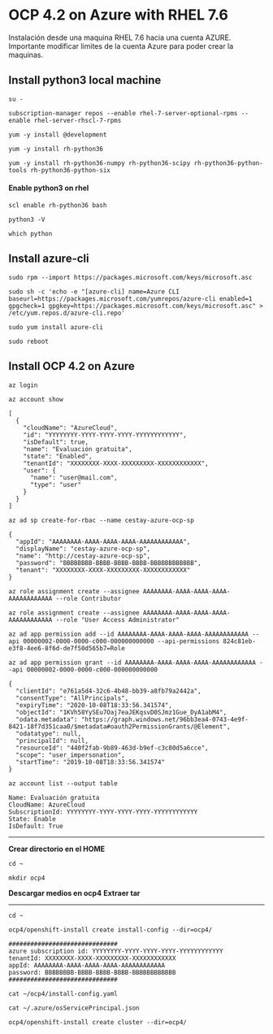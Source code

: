 # OCP 4.2 on Azure with RHEL 7.6
Instalación desde una maquina RHEL 7.6 hacia una cuenta AZURE. 
Importante modificar limites de la cuenta Azure para poder crear la maquinas.

## Install python3 local machine ##
`su -`

`subscription-manager repos --enable rhel-7-server-optional-rpms --enable rhel-server-rhscl-7-rpms`

`yum -y install @development`

`yum -y install rh-python36`

`yum -y install rh-python36-numpy rh-python36-scipy rh-python36-python-tools rh-python36-python-six`


#### Enable python3 on rhel
`scl enable rh-python36 bash`

`python3 -V`

`which python`


## Install azure-cli ##
`sudo rpm --import https://packages.microsoft.com/keys/microsoft.asc`

`sudo sh -c 'echo -e "[azure-cli]
name=Azure CLI
baseurl=https://packages.microsoft.com/yumrepos/azure-cli
enabled=1
gpgcheck=1
gpgkey=https://packages.microsoft.com/keys/microsoft.asc" > /etc/yum.repos.d/azure-cli.repo'`

`sudo yum install azure-cli`

`sudo reboot`


## Install OCP 4.2 on Azure ##

`az login`

`az account show`

    [
      {
        "cloudName": "AzureCloud",
        "id": "YYYYYYYY-YYYY-YYYY-YYYY-YYYYYYYYYYYY",
        "isDefault": true,
        "name": "Evaluación gratuita",
        "state": "Enabled",
        "tenantId": "XXXXXXXX-XXXX-XXXXXXXXX-XXXXXXXXXXXX",
        "user": {
          "name": "user@mail.com",
          "type": "user"
        }
      }
    ]


`az ad sp create-for-rbac --name cestay-azure-ocp-sp`


    {
      "appId": "AAAAAAAA-AAAA-AAAA-AAAA-AAAAAAAAAAAA",
      "displayName": "cestay-azure-ocp-sp",
      "name": "http://cestay-azure-ocp-sp",
      "password": "BBBBBBBB-BBBB-BBBB-BBBB-BBBBBBBBBBBB",
      "tenant": "XXXXXXXX-XXXX-XXXXXXXXX-XXXXXXXXXXXX"
    }

`az role assignment create --assignee AAAAAAAA-AAAA-AAAA-AAAA-AAAAAAAAAAAA --role Contributor`

`az role assignment create --assignee AAAAAAAA-AAAA-AAAA-AAAA-AAAAAAAAAAAA --role "User Access Administrator"`

`az ad app permission add --id AAAAAAAA-AAAA-AAAA-AAAA-AAAAAAAAAAAA --api 00000002-0000-0000-c000-000000000000 --api-permissions 824c81eb-e3f8-4ee6-8f6d-de7f50d565b7=Role`

`az ad app permission grant --id AAAAAAAA-AAAA-AAAA-AAAA-AAAAAAAAAAAA --api 00000002-0000-0000-c000-000000000000`

    {
      "clientId": "e761a5d4-32c6-4b48-bb39-a8fb79a2442a", 
      "consentType": "AllPrincipals",
      "expiryTime": "2020-10-08T18:33:56.341574",
      "objectId": "1KVh58YySEu7Oaj7eaJEKqsvD0SJmz1Gue_DyA1abM4",
      "odata.metadata": "https://graph.windows.net/96bb3ea4-0743-4e9f-8421-18f7d351caa0/$metadata#oauth2PermissionGrants/@Element",
      "odatatype": null,
      "principalId": null,
      "resourceId": "440f2fab-9b89-463d-b9ef-c3c80d5a6cce",
      "scope": "user_impersonation",
      "startTime": "2019-10-08T18:33:56.341574"
    }


`az account list --output table`

    Name: Evaluación gratuita
    CloudName: AzureCloud
    SubscriptionId: YYYYYYYY-YYYY-YYYY-YYYY-YYYYYYYYYYYY
    State: Enable
    IsDefault: True


------------


**Crear directorio en el HOME**

`cd ~`

`mkdir ocp4`

**Descargar medios en ocp4**
**Extraer tar**

------------

`cd ~`

`ocp4/openshift-install create install-config --dir=ocp4/`

    ##############################
    azure subscription id: YYYYYYYY-YYYY-YYYY-YYYY-YYYYYYYYYYYY
    tenantId: XXXXXXXX-XXXX-XXXXXXXXX-XXXXXXXXXXXX
    appId: AAAAAAAA-AAAA-AAAA-AAAA-AAAAAAAAAAAA
    password: BBBBBBBB-BBBB-BBBB-BBBB-BBBBBBBBBBBB
    ##############################


`cat ~/ocp4/install-config.yaml`

`cat ~/.azure/osServicePrincipal.json`

`ocp4/openshift-install create cluster --dir=ocp4/`



